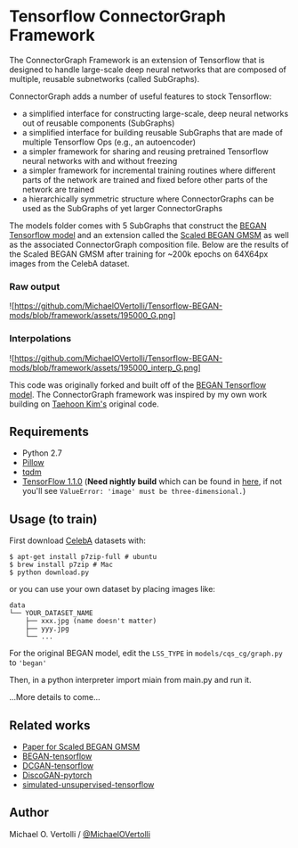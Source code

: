 # Tensorflow ConnectorGraph Framework

The ConnectorGraph Framework is an extension of Tensorflow that is designed to handle large-scale deep neural networks that are composed of multiple, reusable subnetworks (called SubGraphs).

ConnectorGraph adds a number of useful features to stock Tensorflow:
- a simplified interface for constructing large-scale, deep neural networks out of reusable components (SubGraphs)
- a simplified interface for building reusable SubGraphs that are made of multiple Tensorflow Ops (e.g., an autoencoder)
- a simpler framework for sharing and reusing pretrained Tensorflow neural networks with and without freezing
- a simpler framework for incremental training routines where different parts of the network are trained and fixed before other parts of the network are trained
- a hierarchically symmetric structure where ConnectorGraphs can be used as the SubGraphs of yet larger ConnectorGraphs

The models folder comes with 5 SubGraphs that construct the [BEGAN Tensorflow model](https://github.com/carpedm20/BEGAN-tensorflow) and an extension called the [Scaled BEGAN GMSM](https://arxiv.org/abs/1708.02237) as well as the associated ConnectorGraph composition file. Below are the results of the Scaled BEGAN GMSM after training for ~200k epochs on 64X64px images from the CelebA dataset.

### Raw output
![https://github.com/MichaelOVertolli/Tensorflow-BEGAN-mods/blob/framework/assets/195000_G.png]

### Interpolations
![https://github.com/MichaelOVertolli/Tensorflow-BEGAN-mods/blob/framework/assets/195000_interp_G.png]

This code was originally forked and built off of the [BEGAN Tensorflow model](https://github.com/carpedm20/BEGAN-tensorflow). The ConnectorGraph framework was inspired by my own work building on [Taehoon Kim's](http://carpedm20.github.io) original code.

## Requirements

- Python 2.7
- [Pillow](https://pillow.readthedocs.io/en/4.0.x/)
- [tqdm](https://github.com/tqdm/tqdm)
- [TensorFlow 1.1.0](https://github.com/tensorflow/tensorflow) (**Need nightly build** which can be found in [here](https://github.com/tensorflow/tensorflow#installation), if not you'll see `ValueError: 'image' must be three-dimensional.`)


## Usage (to train)

First download [CelebA](http://mmlab.ie.cuhk.edu.hk/projects/CelebA.html) datasets with:

    $ apt-get install p7zip-full # ubuntu
    $ brew install p7zip # Mac
    $ python download.py

or you can use your own dataset by placing images like:

    data
    └── YOUR_DATASET_NAME
        ├── xxx.jpg (name doesn't matter)
        ├── yyy.jpg
        └── ...

For the original BEGAN model, edit the `LSS_TYPE` in `models/cqs_cg/graph.py` to `'began'`

Then, in a python interpreter import miain from main.py and run it.


...More details to come...

## Related works

- [Paper for Scaled BEGAN GMSM](https://arxiv.org/abs/1708.02237)
- [BEGAN-tensorflow](https://github.com/carpedm20/BEGAN-tensorflow)
- [DCGAN-tensorflow](https://github.com/carpedm20/DCGAN-tensorflow)
- [DiscoGAN-pytorch](https://github.com/carpedm20/DiscoGAN-pytorch)
- [simulated-unsupervised-tensorflow](https://github.com/carpedm20/simulated-unsupervised-tensorflow)


## Author

Michael O. Vertolli / [@MichaelOVertolli](www.theworldmatrix.ca)
